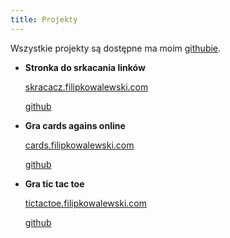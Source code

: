 ```yaml
---
title: Projekty
---
```


Wszystkie projekty są dostępne ma moim [githubie](https://github.com/FilipK0walewski).

- **Stronka do srkacania linków**

  [skracacz.filipkowalewski.com](https://skracacz.filipkowalewski.com)

  [github](https://github.com/FilipK0walewski/skracacz-linkow)

- **Gra cards agains online**

  [cards.filipkowalewski.com](https://cards.filipkowalewski.com)
  
  [github](https://github.com/FilipK0walewski/cards-against-online)

- **Gra tic tac toe**

  [tictactoe.filipkowalewski.com](https://tictactoe.filipkowalewski.com) 
  
  [github](https://github.com/FilipK0walewski/tic-tac-toe)